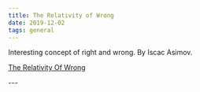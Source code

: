 ```yaml
---
title: The Relativity of Wrong
date: 2019-12-02
tags: general
---
```

<p>Interesting concept of right and wrong. By Iscac Asimov.</p>
<p><a href="https://chem.tufts.edu/AnswersInScience/RelativityofWrong.htm">The Relativity Of Wrong</a>
</p>
---

